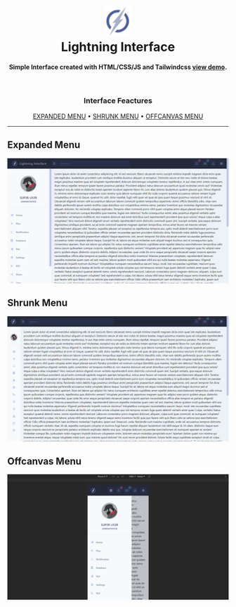 <h1 align="center">
  <br>
  <a><img src="https://raw.githubusercontent.com/Sup3r-Us3r/interfaces/master/assets/lightning.png" alt="Logo" height="70"></a>
  <br>
  <span>Lightning Interface</span>
  <br>
</h1>

<h4 align="center">Simple Interface created with HTML/CSS/JS and Tailwindcss <a href="https://codepen.io/mayderson/pen/PoopMGa" target="_blank">view demo</a>.</h4>

<br>

<h3 align="center">Interface Feactures</h3>
<p align="center">
  <a href="#expanded-menu">EXPANDED MENU</a> •
  <a href="#shrunk-menu">SHRUNK MENU</a> •
  <a href="#offcanvas-menu">OFFCANVAS MENU</a>
</p>

---

## Expanded Menu
![screen1](https://raw.githubusercontent.com/Sup3r-Us3r/interfaces/master/screenshot/screen1.png)

## Shrunk Menu
![screen2](https://raw.githubusercontent.com/Sup3r-Us3r/interfaces/master/screenshot/screen2.png)

## Offcanvas Menu
![screen3](https://raw.githubusercontent.com/Sup3r-Us3r/interfaces/master/screenshot/screen3.png)
